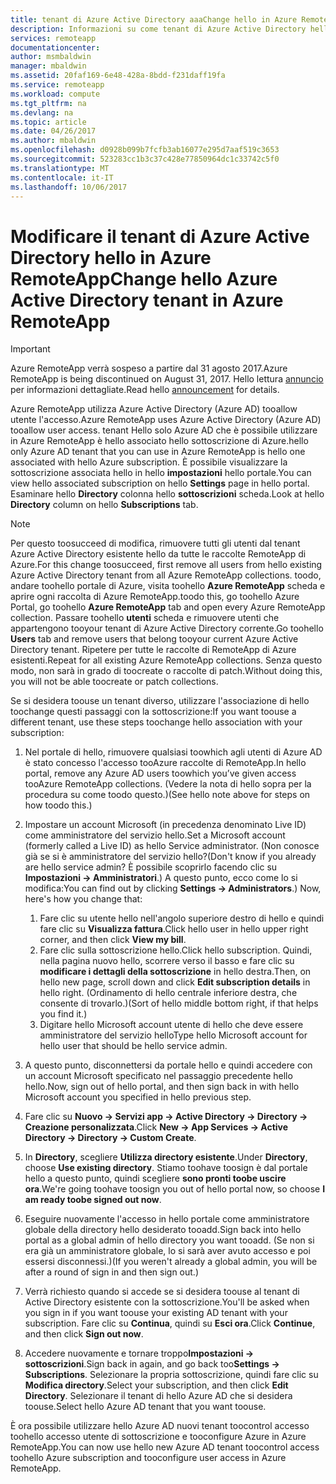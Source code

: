 ```yaml
---
title: tenant di Azure Active Directory aaaChange hello in Azure RemoteApp | Documenti Microsoft
description: Informazioni su come tenant di Azure Active Directory hello toochange associata con Azure RemoteApp
services: remoteapp
documentationcenter: 
author: msmbaldwin
manager: mbaldwin
ms.assetid: 20faf169-6e48-428a-8bdd-f231daff19fa
ms.service: remoteapp
ms.workload: compute
ms.tgt_pltfrm: na
ms.devlang: na
ms.topic: article
ms.date: 04/26/2017
ms.author: mbaldwin
ms.openlocfilehash: d0928b099b7fcfb3ab16077e295d7aaf519c3653
ms.sourcegitcommit: 523283cc1b3c37c428e77850964dc1c33742c5f0
ms.translationtype: MT
ms.contentlocale: it-IT
ms.lasthandoff: 10/06/2017
---
```

# <a name="change-hello-azure-active-directory-tenant-in-azure-remoteapp"></a><span data-ttu-id="d461a-103">Modificare il tenant di Azure Active Directory hello in Azure RemoteApp</span><span class="sxs-lookup"><span data-stu-id="d461a-103">Change hello Azure Active Directory tenant in Azure RemoteApp</span></span>
> [!IMPORTANT]
> <span data-ttu-id="d461a-104">Azure RemoteApp verrà sospeso a partire dal 31 agosto 2017.</span><span class="sxs-lookup"><span data-stu-id="d461a-104">Azure RemoteApp is being discontinued on August 31, 2017.</span></span> <span data-ttu-id="d461a-105">Hello lettura [annuncio](https://go.microsoft.com/fwlink/?linkid=821148) per informazioni dettagliate.</span><span class="sxs-lookup"><span data-stu-id="d461a-105">Read hello [announcement](https://go.microsoft.com/fwlink/?linkid=821148) for details.</span></span>
> 
> 

<span data-ttu-id="d461a-106">Azure RemoteApp utilizza Azure Active Directory (Azure AD) tooallow utente l'accesso.</span><span class="sxs-lookup"><span data-stu-id="d461a-106">Azure RemoteApp uses Azure Active Directory (Azure AD) tooallow user access.</span></span> <span data-ttu-id="d461a-107">tenant Hello solo Azure AD che è possibile utilizzare in Azure RemoteApp è hello associato hello sottoscrizione di Azure.</span><span class="sxs-lookup"><span data-stu-id="d461a-107">hello only Azure AD tenant that you can use in Azure RemoteApp is hello one associated with hello Azure subscription.</span></span> <span data-ttu-id="d461a-108">È possibile visualizzare la sottoscrizione associata hello in hello **impostazioni** hello portale.</span><span class="sxs-lookup"><span data-stu-id="d461a-108">You can view hello associated subscription on hello **Settings** page in hello portal.</span></span> <span data-ttu-id="d461a-109">Esaminare hello **Directory** colonna hello **sottoscrizioni** scheda.</span><span class="sxs-lookup"><span data-stu-id="d461a-109">Look at hello **Directory** column on hello **Subscriptions** tab.</span></span>

> [!NOTE]
> <span data-ttu-id="d461a-110">Per questo toosucceed di modifica, rimuovere tutti gli utenti dal tenant Azure Active Directory esistente hello da tutte le raccolte RemoteApp di Azure.</span><span class="sxs-lookup"><span data-stu-id="d461a-110">For this change toosucceed, first remove all users from hello existing Azure Active Directory tenant from all Azure RemoteApp collections.</span></span> <span data-ttu-id="d461a-111">toodo, andare toohello portale di Azure, visita toohello **Azure RemoteApp** scheda e aprire ogni raccolta di Azure RemoteApp.</span><span class="sxs-lookup"><span data-stu-id="d461a-111">toodo this, go toohello Azure Portal, go toohello **Azure RemoteApp** tab and open every Azure RemoteApp collection.</span></span> <span data-ttu-id="d461a-112">Passare toohello **utenti** scheda e rimuovere utenti che appartengono tooyour tenant di Azure Active Directory corrente.</span><span class="sxs-lookup"><span data-stu-id="d461a-112">Go toohello **Users** tab and remove users that belong tooyour current Azure Active Directory tenant.</span></span> <span data-ttu-id="d461a-113">Ripetere per tutte le raccolte di RemoteApp di Azure esistenti.</span><span class="sxs-lookup"><span data-stu-id="d461a-113">Repeat for all existing Azure RemoteApp collections.</span></span> <span data-ttu-id="d461a-114">Senza questo modo, non sarà in grado di toocreate o raccolte di patch.</span><span class="sxs-lookup"><span data-stu-id="d461a-114">Without doing this, you will not be able toocreate or patch collections.</span></span>
> 
> 

<span data-ttu-id="d461a-115">Se si desidera toouse un tenant diverso, utilizzare l'associazione di hello toochange questi passaggi con la sottoscrizione:</span><span class="sxs-lookup"><span data-stu-id="d461a-115">If you want toouse a different tenant, use these steps toochange hello association with your subscription:</span></span>

1. <span data-ttu-id="d461a-116">Nel portale di hello, rimuovere qualsiasi toowhich agli utenti di Azure AD è stato concesso l'accesso tooAzure raccolte di RemoteApp.</span><span class="sxs-lookup"><span data-stu-id="d461a-116">In hello portal, remove any Azure AD users toowhich you’ve given access tooAzure RemoteApp collections.</span></span> <span data-ttu-id="d461a-117">(Vedere la nota di hello sopra per la procedura su come toodo questo.)</span><span class="sxs-lookup"><span data-stu-id="d461a-117">(See hello note above for steps on how toodo this.)</span></span>
2. <span data-ttu-id="d461a-118">Impostare un account Microsoft (in precedenza denominato Live ID) come amministratore del servizio hello.</span><span class="sxs-lookup"><span data-stu-id="d461a-118">Set a Microsoft account (formerly called a Live ID) as hello Service administrator.</span></span> <span data-ttu-id="d461a-119">(Non conosce già se si è amministratore del servizio hello?</span><span class="sxs-lookup"><span data-stu-id="d461a-119">(Don't know if you already are hello service admin?</span></span> <span data-ttu-id="d461a-120">È possibile scoprirlo facendo clic su **Impostazioni -> Amministratori**.) A questo punto, ecco come lo si modifica:</span><span class="sxs-lookup"><span data-stu-id="d461a-120">You can find out by clicking **Settings -> Administrators**.) Now, here's how you change that:</span></span>
   
   1. <span data-ttu-id="d461a-121">Fare clic su utente hello nell'angolo superiore destro di hello e quindi fare clic su **Visualizza fattura**.</span><span class="sxs-lookup"><span data-stu-id="d461a-121">Click hello user in hello upper right corner, and then click **View my bill**.</span></span>
   2. <span data-ttu-id="d461a-122">Fare clic sulla sottoscrizione hello.</span><span class="sxs-lookup"><span data-stu-id="d461a-122">Click hello subscription.</span></span> <span data-ttu-id="d461a-123">Quindi, nella pagina nuovo hello, scorrere verso il basso e fare clic su **modificare i dettagli della sottoscrizione** in hello destra.</span><span class="sxs-lookup"><span data-stu-id="d461a-123">Then, on hello new page, scroll down and click **Edit subscription details** in hello right.</span></span> <span data-ttu-id="d461a-124">(Ordinamento di hello centrale inferiore destra, che consente di trovarlo.)</span><span class="sxs-lookup"><span data-stu-id="d461a-124">(Sort of hello middle bottom right, if that helps you find it.)</span></span>
   3. <span data-ttu-id="d461a-125">Digitare hello Microsoft account utente di hello che deve essere amministratore del servizio hello</span><span class="sxs-lookup"><span data-stu-id="d461a-125">Type hello Microsoft account for hello user that should be hello service admin.</span></span>
3. <span data-ttu-id="d461a-126">A questo punto, disconnettersi da portale hello e quindi accedere con un account Microsoft specificato nel passaggio precedente hello hello.</span><span class="sxs-lookup"><span data-stu-id="d461a-126">Now, sign out of hello portal, and then sign back in with hello Microsoft account you specified in hello previous step.</span></span>
4. <span data-ttu-id="d461a-127">Fare clic su **Nuovo -> Servizi app -> Active Directory -> Directory -> Creazione personalizzata**.</span><span class="sxs-lookup"><span data-stu-id="d461a-127">Click **New -> App Services -> Active Directory -> Directory -> Custom Create**.</span></span>
5. <span data-ttu-id="d461a-128">In **Directory**, scegliere **Utilizza directory esistente**.</span><span class="sxs-lookup"><span data-stu-id="d461a-128">Under **Directory**, choose **Use existing directory**.</span></span> <span data-ttu-id="d461a-129">Stiamo toohave toosign è dal portale hello a questo punto, quindi scegliere **sono pronti toobe uscire ora**.</span><span class="sxs-lookup"><span data-stu-id="d461a-129">We're going toohave toosign you out of hello portal now, so choose **I am ready toobe signed out now**.</span></span>
6. <span data-ttu-id="d461a-130">Eseguire nuovamente l'accesso in hello portale come amministratore globale della directory hello desiderato tooadd.</span><span class="sxs-lookup"><span data-stu-id="d461a-130">Sign back into hello portal as a global admin of hello directory you want tooadd.</span></span> <span data-ttu-id="d461a-131">(Se non si era già un amministratore globale, lo si sarà aver avuto accesso e poi essersi disconnessi.)</span><span class="sxs-lookup"><span data-stu-id="d461a-131">(If you weren't already a global admin, you will be after a round of sign in and then sign out.)</span></span>
7. <span data-ttu-id="d461a-132">Verrà richiesto quando si accede se si desidera toouse al tenant di Active Directory esistente con la sottoscrizione.</span><span class="sxs-lookup"><span data-stu-id="d461a-132">You'll be asked when you sign in if you want toouse your existing AD tenant with your subscription.</span></span> <span data-ttu-id="d461a-133">Fare clic su **Continua**, quindi su **Esci ora**.</span><span class="sxs-lookup"><span data-stu-id="d461a-133">Click **Continue**, and then click **Sign out now**.</span></span>
8. <span data-ttu-id="d461a-134">Accedere nuovamente e tornare troppo**Impostazioni -> sottoscrizioni**.</span><span class="sxs-lookup"><span data-stu-id="d461a-134">Sign back in again, and go back too**Settings -> Subscriptions**.</span></span> <span data-ttu-id="d461a-135">Selezionare la propria sottoscrizione, quindi fare clic su **Modifica directory**.</span><span class="sxs-lookup"><span data-stu-id="d461a-135">Select your subscription, and then click **Edit Directory**.</span></span> <span data-ttu-id="d461a-136">Selezionare il tenant di hello Azure AD che si desidera toouse.</span><span class="sxs-lookup"><span data-stu-id="d461a-136">Select hello Azure AD tenant that you want toouse.</span></span>

<span data-ttu-id="d461a-137">È ora possibile utilizzare hello Azure AD nuovi tenant toocontrol accesso toohello accesso utente di sottoscrizione e tooconfigure Azure in Azure RemoteApp.</span><span class="sxs-lookup"><span data-stu-id="d461a-137">You can now use hello new Azure AD tenant toocontrol access toohello Azure subscription and tooconfigure user access in Azure RemoteApp.</span></span>

